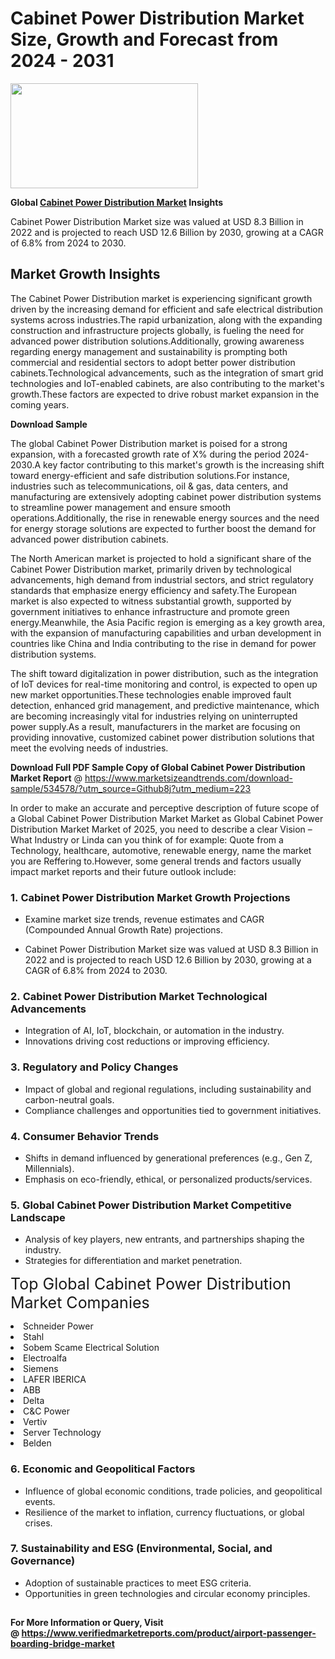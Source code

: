 <H1>Cabinet Power Distribution Market Size, Growth and Forecast from 2024 - 2031</H1><img class="aligncenter size-medium wp-image-584254" src="https://thirdeyenews.in/wp-content/uploads/2024/09/Global-Market-Research-300x168.jpeg" alt="" width="300" height="168" /><p><strong>Global&nbsp;<a href="https://www.marketsizeandtrends.com/download-sample/534578/?utm_source=Github8j?utm_medium=223">Cabinet Power Distribution Market</a> Insights</strong></p><p>Cabinet Power Distribution Market size was valued at USD 8.3 Billion in 2022 and is projected to reach USD 12.6 Billion by 2030, growing at a CAGR of 6.8% from 2024 to 2030.</p><p><h2>Market Growth Insights</h2> <p>The Cabinet Power Distribution market is experiencing significant growth driven by the increasing demand for efficient and safe electrical distribution systems across industries.The rapid urbanization, along with the expanding construction and infrastructure projects globally, is fueling the need for advanced power distribution solutions.Additionally, growing awareness regarding energy management and sustainability is prompting both commercial and residential sectors to adopt better power distribution cabinets.Technological advancements, such as the integration of smart grid technologies and IoT-enabled cabinets, are also contributing to the market's growth.These factors are expected to drive robust market expansion in the coming years.</p> <p><strong>Download Sample</strong></p> <p>The global Cabinet Power Distribution market is poised for a strong expansion, with a forecasted growth rate of X% during the period 2024-2030.A key factor contributing to this market's growth is the increasing shift toward energy-efficient and safe distribution solutions.For instance, industries such as telecommunications, oil & gas, data centers, and manufacturing are extensively adopting cabinet power distribution systems to streamline power management and ensure smooth operations.Additionally, the rise in renewable energy sources and the need for energy storage solutions are expected to further boost the demand for advanced power distribution cabinets.</p> <p>The North American market is projected to hold a significant share of the Cabinet Power Distribution market, primarily driven by technological advancements, high demand from industrial sectors, and strict regulatory standards that emphasize energy efficiency and safety.The European market is also expected to witness substantial growth, supported by government initiatives to enhance infrastructure and promote green energy.Meanwhile, the Asia Pacific region is emerging as a key growth area, with the expansion of manufacturing capabilities and urban development in countries like China and India contributing to the rise in demand for power distribution systems.</p> <p>The shift toward digitalization in power distribution, such as the integration of IoT devices for real-time monitoring and control, is expected to open up new market opportunities.These technologies enable improved fault detection, enhanced grid management, and predictive maintenance, which are becoming increasingly vital for industries relying on uninterrupted power supply.As a result, manufacturers in the market are focusing on providing innovative, customized cabinet power distribution solutions that meet the evolving needs of industries.</p> <p><span class=""><strong>Download Full PDF Sample Copy of Global Cabinet Power Distribution Market Report</strong> @ <a href="https://www.marketsizeandtrends.com/download-sample/534578/?utm_source=Github8j?utm_medium=223" target="_blank">https://www.marketsizeandtrends.com/download-sample/534578/?utm_source=Github8j?utm_medium=223</a></span></p><p>In order to make an accurate and perceptive description of future scope of a Global&nbsp;Cabinet Power Distribution Market Market as Global&nbsp;Cabinet Power Distribution Market Market of 2025, you need to describe a clear Vision &ndash; What Industry or Linda can you think of for example: Quote from a Technology, healthcare, automotive, renewable energy, name the market you are Reffering to.However, some general trends and factors usually impact market reports and their future outlook include:</p><h3>1.&nbsp;<strong>Cabinet Power Distribution Market Growth Projections</strong></h3><ul><li>Examine market size trends, revenue estimates and CAGR (Compounded Annual Growth Rate) projections.</li><li><p>Cabinet Power Distribution Market size was valued at USD 8.3 Billion in 2022 and is projected to reach USD 12.6 Billion by 2030, growing at a CAGR of 6.8% from 2024 to 2030.</p></li></ul><h3>2.&nbsp;<strong>Cabinet Power Distribution Market Technological Advancements</strong></h3><ul><li>Integration of AI, IoT, blockchain, or automation in the industry.</li><li>Innovations driving cost reductions or improving efficiency.</li></ul><h3>3.&nbsp;<strong>Regulatory and Policy Changes</strong></h3><ul><li>Impact of global and regional regulations, including sustainability and carbon-neutral goals.</li><li>Compliance challenges and opportunities tied to government initiatives.</li></ul><h3>4.&nbsp;<strong>Consumer Behavior Trends</strong></h3><ul><li>Shifts in demand influenced by generational preferences (e.g., Gen Z, Millennials).</li><li>Emphasis on eco-friendly, ethical, or personalized products/services.</li></ul><h3>5.&nbsp;<strong>Global Cabinet Power Distribution Market Competitive Landscape</strong></h3><ul><li>Analysis of key players, new entrants, and partnerships shaping the industry.</li><li>Strategies for differentiation and market penetration.</li></ul><p data-pm-slice="1 1 []"><span style="color: inherit; font-family: inherit; font-size: 25px;">Top Global Cabinet Power Distribution Market Companies</span></p><div class="" data-test-id=""><p><li>Schneider Power</li><li> Stahl</li><li> Sobem Scame Electrical Solution</li><li> Electroalfa</li><li> Siemens</li><li> LAFER IBERICA</li><li> ABB</li><li> Delta</li><li> C&C Power</li><li> Vertiv</li><li> Server Technology</li><li> Belden</li></p></div><h3>6.&nbsp;<strong>Economic and Geopolitical Factors</strong></h3><ul><li>Influence of global economic conditions, trade policies, and geopolitical events.</li><li>Resilience of the market to inflation, currency fluctuations, or global crises.</li></ul><h3>7.&nbsp;<strong>Sustainability and ESG (Environmental, Social, and Governance)</strong></h3><ul><li>Adoption of sustainable practices to meet ESG criteria.</li><li>Opportunities in green technologies and circular economy principles.</li></ul><h2><strong style="font-size: 14px;">For More Information or Query, Visit @&nbsp;</strong><a style="background-color: #ffffff; font-size: 14px;" href="https://www.marketsizeandtrends.com/report/cabinet-power-distribution-market/" target="_blank">https://www.verifiedmarketreports.com/product/airport-passenger-boarding-bridge-market</a></h2>